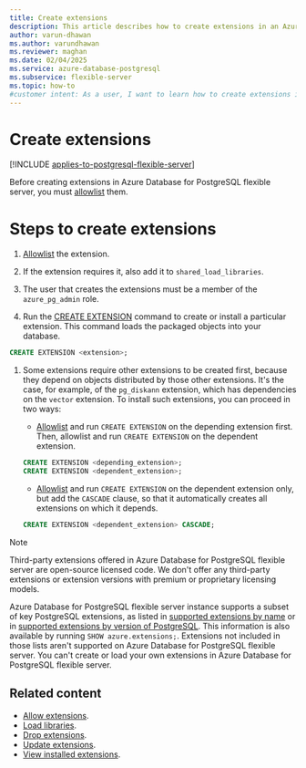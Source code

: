 ```yaml
---
title: Create extensions
description: This article describes how to create extensions in an Azure Database for PostgreSQL flexible server.
author: varun-dhawan
ms.author: varundhawan
ms.reviewer: maghan
ms.date: 02/04/2025
ms.service: azure-database-postgresql
ms.subservice: flexible-server
ms.topic: how-to
#customer intent: As a user, I want to learn how to create extensions in an Azure Database for PostgreSQL flexible server.
---
```


# Create extensions

[!INCLUDE [applies-to-postgresql-flexible-server](~/reusable-content/ce-skilling/azure/includes/postgresql/includes/applies-to-postgresql-flexible-server.md)]

Before creating extensions in Azure Database for PostgreSQL flexible server, you must [allowlist](how-to-allow-extensions.md) them.

# Steps to create extensions

1. [Allowlist](how-to-allow-extensions.md) the extension.

1. If the extension requires it, also add it to `shared_load_libraries`.

1. The user that creates the extensions must be a member of the `azure_pg_admin` role.

1. Run the [CREATE EXTENSION](https://www.postgresql.org/docs/current/sql-createextension.html) command to create or install a particular extension. This command loads the packaged objects into your database.

```sql
CREATE EXTENSION <extension>;
```

1. Some extensions require other extensions to be created first, because they depend on objects distributed by those other extensions. It's the case, for example, of the `pg_diskann` extension, which has dependencies on the `vector` extension. To install such extensions, you can proceed in two ways:
    - [Allowlist](how-to-allow-extensions.md) and run `CREATE EXTENSION` on the depending extension first. Then, allowlist and run `CREATE EXTENSION` on the dependent extension.

    ```sql
    CREATE EXTENSION <depending_extension>;
    CREATE EXTENSION <dependent_extension>;
    ```
    
    - [Allowlist](how-to-allow-extensions.md) and run `CREATE EXTENSION` on the dependent extension only, but add the `CASCADE` clause, so that it automatically creates all extensions on which it depends.

    ```sql
    CREATE EXTENSION <dependent_extension> CASCADE;
    ```
    
> [!NOTE]  
> Third-party extensions offered in Azure Database for PostgreSQL flexible server are open-source licensed code. We don't offer any third-party extensions or extension versions with premium or proprietary licensing models.

Azure Database for PostgreSQL flexible server instance supports a subset of key PostgreSQL extensions, as listed in [supported extensions by name](concepts-extensions-versions.md) or in [supported extensions by version of PostgreSQL](concepts-extensions-by-engine.md). This information is also available by running `SHOW azure.extensions;`. Extensions not included in those lists aren't supported on Azure Database for PostgreSQL flexible server. You can't create or load your own extensions in Azure Database for PostgreSQL flexible server.

## Related content

- [Allow extensions](how-to-allow-extensions.md).
- [Load libraries](how-to-load-libraries.md).
- [Drop extensions](how-to-drop-extensions.md).
- [Update extensions](how-to-update-extensions.md).
- [View installed extensions](how-to-view-installed-extensions.md).
